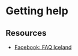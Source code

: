 # Getting help

## Resources

- [Facebook: FAQ Iceland](https://www.facebook.com/groups/FAQiceland/)
